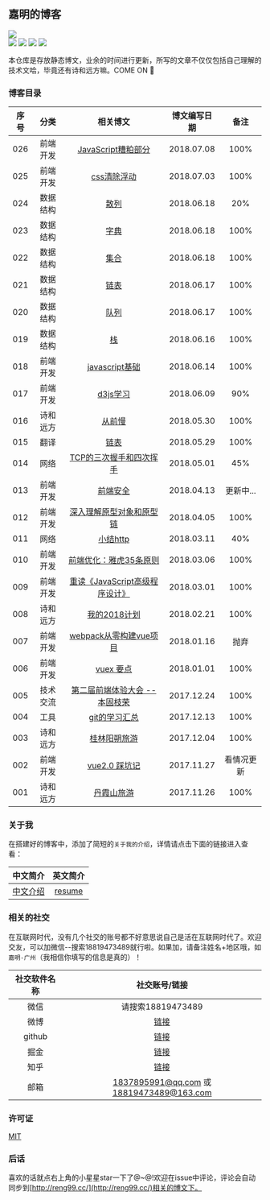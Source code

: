 ## 嘉明的博客

[![](https://img.shields.io/github/issues/reng99/reng99.github.io.svg)](https://github.com/reng99/reng99.github.io/issues)  
[![](https://img.shields.io/github/forks/reng99/reng99.github.io.svg)](https://github.com/reng99/reng99.github.io/network) 
[![](https://img.shields.io/github/stars/reng99/reng99.github.io.svg)](https://github.com/reng99/reng99.github.io/stargazers) 
[![](https://travis-ci.org/reng99/reng99.github.io.svg?branch=master)](https://travis-ci.org/reng99/reng99.github.io) 
[![](https://img.shields.io/github/release/reng99/reng99.github.io.svg)](https://github.com/reng99/reng99.github.io/releases)

本仓库是存放静态博文，业余的时间进行更新，所写的文章不仅仅包括自己理解的技术文哈，毕竟还有诗和远方嘛。COME ON :muscle:

### 博客目录

|序号|分类|相关博文|博文编写日期|备注|
|:-----:|:-----:|:-----:|:-----:|:-----:|
|026|前端开发|[JavaScript糟粕部分](http://reng99.cc/2018/07/08/javascript-rubbishy-part/)|2018.07.08|100%|
|025|前端开发|[css清除浮动](http://reng99.cc/2018/07/03/clear-float/)|2018.07.03|100%|
|024|数据结构|[散列](http://reng99.cc/2018/06/18/algorithm-hash/)|2018.06.18|20%|
|023|数据结构|[字典](http://reng99.cc/2018/06/18/algorithm-dictionary/)|2018.06.18|100%|
|022|数据结构|[集合](http://reng99.cc/2018/06/18/algorithm-set/)|2018.06.18|100%|
|021|数据结构|[链表](http://reng99.cc/2018/06/17/algorithm-linked-list/)|2018.06.17|100%|
|020|数据结构|[队列](http://reng99.cc/2018/06/17/algorithm-queue/)|2018.06.17|100%|
|019|数据结构|[栈](http://reng99.cc/2018/06/16/algorithm-stack/)|2018.06.16|100%|
|018|前端开发|[javascript基础](http://reng99.cc/2018/06/14/javascript-foundation/)|2018.06.14|100%|
|017|前端开发|[d3js学习](http://reng99.cc/2018/06/09/d3js-learning/)|2018.06.09|90%|
|016|诗和远方|[从前慢](http://reng99.cc/2018/05/30/slow-in-past/)|2018.05.30|100%|
|015|翻译|[链表](http://reng99.cc/2018/05/29/linked-list/)|2018.05.29|100%|
|014|网络|[TCP的三次握手和四次挥手](http://reng99.cc/2018/05/01/tcp-three-handshake-four-bandge/)|2018.05.01|45%|
|013|前端开发|[前端安全](http://reng99.cc/2018/04/13/frontend-security/)|2018.04.13|更新中...|
|012|前端开发|[深入理解原型对象和原型链](http://reng99.cc/2018/04/05/prototype-object-chain-md/)|2018.04.05|100%|
|011|网络|[小结http](http://reng99.cc/2018/03/11/summerize-http/)|2018.03.11|40%|
|010|前端开发|[前端优化：雅虎35条原则](http://reng99.cc/2018/03/06/frontend-optimization/)|2018.03.06|100%|
|009|前端开发|[重读《JavaScript高级程序设计》](http://reng99.cc/2018/03/01/javascript-high-level/)|2018.03.01|100%|
|008|诗和远方|[我的2018计划](http://reng99.cc/2018/02/21/my-2018-plans/)|2018.02.21|100%|
|007|前端开发|[webpack从零构建vue项目](http://reng99.cc/2018/01/16/webpack-build-vue-project/)|2018.01.16|抛弃|
|006|前端开发|[vuex 要点](http://reng99.cc/2018/01/01/vuex/)|2018.01.01|100%|
|005|技术交流|[第二届前端体验大会 -- 本固枝荣](http://reng99.cc/2017/12/24/2ndTencent-frontend-meeting/)|2017.12.24|100%|
|004|工具|[git的学习汇总](http://reng99.cc/2017/12/13/git-learning/)|2017.12.13|100%|
|003|诗和远方|[桂林阳朔旅游](http://reng99.cc/2017/12/04/tourist-guiLin-and-yangShuo/)|2017.12.04|100%|
|002|前端开发|[vue2.0 踩坑记](http://reng99.cc/2017/11/27/vue-attention/)|2017.11.27|看情况更新|
|001|诗和远方|[丹霞山旅游](http://reng99.cc/2017/11/26/tourist-danXia-mountain/)|2017.11.26|100%|

### 关于我

在搭建好的博客中，添加了简短的`关于我的介绍`，详情请点击下面的链接进入查看：

|中文简介|英文简介|
|:-----:|:-----:|
|[中文介绍](http://reng99.cc/about/)|[resume](http://reng99.cc/about/english-resume.html)|

### 相关的社交

在互联网时代，没有几个社交的账号都不好意思说自己是活在互联网时代了。欢迎交友，可以加微信--搜索18819473489就行啦。如果加，请备注姓名+地区哦，如`嘉明-广州`（我相信你填写的信息是真的）！

|社交软件名称|社交账号/链接|
|:-----:|:-----:|
|微信|请搜索18819473489|
|微博|[链接](https://weibo.com/reng99)|
|github|[链接](https://github.com/reng99)|
|掘金|[链接](https://juejin.im/user/5a00493f5188252c224d6475)|
|知乎|[链接](https://www.zhihu.com/people/reng99/activities)|
|邮箱|1837895991@qq.com 或 18819473489@163.com|

### 许可证

[MIT](https://opensource.org/licenses/MIT)

### 后话

喜欢的话就点右上角的小星星star一下了@~@!欢迎在issue中评论，评论会自动同步到[http://reng99.cc/](http://reng99.cc/)相关的博文下。




